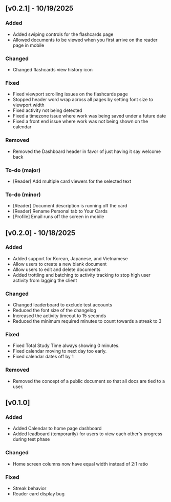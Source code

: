 ## [v0.2.1] - 10/19/2025

### Added
- Added swiping controls for the flashcards page
- Allowed documents to be viewed when you first arrive on the reader page in mobile

### Changed
- Changed flashcards view history icon

### Fixed
- Fixed viewport scrolling issues on the flashcards page
- Stopped header word wrap across all pages by setting font size to viewport width
- Fixed activity not being detected
- Fixed a timezone issue where work was being saved under a future date
- Fixed a front end issue where work was not being shown on the calendar

### Removed
- Removed the Dashboard header in favor of just having it say welcome back

### To-do (major)
- [Reader] Add multiple card viewers for the selected text

### To-do (minor)
- [Reader] Document description is running off the card
- [Reader] Rename Personal tab to Your Cards
- [Profile] Email runs off the screen in mobile

## [v0.2.0] - 10/18/2025

### Added
- Added support for Korean, Japanese, and Vietnamese
- Allow users to create a new blank document
- Allow users to edit and delete documents
- Added trottling and batching to activity tracking to stop high user activity from lagging the client

### Changed
- Changed leaderboard to exclude test accounts
- Reduced the font size of the changelog
- Increased the activity timeout to 15 seconds
- Reduced the minimum required minutes to count towards a streak to 3

### Fixed
- Fixed Total Study Time always showing 0 minutes.
- Fixed calendar moving to next day too early.
- Fixed calendar dates off by 1

### Removed
- Removed the concept of a public document so that all docs are tied to a user.


## [v0.1.0]

### Added
- Added Calendar to home page dashboard
- Added leadboard (temporarily) for users to view each other's progress during test phase

### Changed
- Home screen columns now have equal width instead of 2:1 ratio

### Fixed
- Streak behavior
- Reader card display bug
